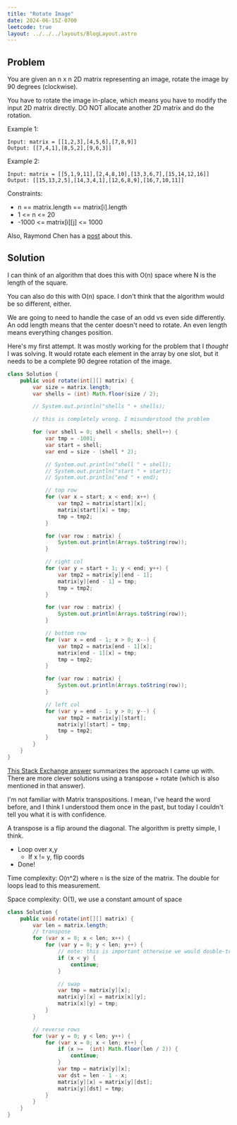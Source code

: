 ```yaml
---
title: "Rotate Image"
date: 2024-06-15Z-0700
leetcode: true
layout: ../../../layouts/BlogLayout.astro
---
```


## Problem

You are given an n x n 2D matrix representing an image, rotate the image by 90 degrees (clockwise).

You have to rotate the image in-place, which means you have to modify the input 2D matrix directly. DO NOT allocate another 2D matrix and do the rotation.

Example 1:

```text
Input: matrix = [[1,2,3],[4,5,6],[7,8,9]]
Output: [[7,4,1],[8,5,2],[9,6,3]]
```

Example 2:

```text
Input: matrix = [[5,1,9,11],[2,4,8,10],[13,3,6,7],[15,14,12,16]]
Output: [[15,13,2,5],[14,3,4,1],[12,6,8,9],[16,7,10,11]]
```

Constraints:

- n == matrix.length == matrix[i].length
- 1 <= n <= 20
- -1000 <= matrix[i]\[j] <= 1000

Also, Raymond Chen has a [post](https://devblogs.microsoft.com/oldnewthing/20080902-00/?p=21003) about this.

## Solution

I can think of an algorithm that does this with O(n) space where N is the length of the square.

You can also do this with O(n) space. I don't think that the algorithm would be so different, either.

We are going to need to handle the case of an odd vs even side differently. An odd length means that the center doesn't need to rotate. An even length means everything changes position.

Here's my first attempt. It was mostly working for the problem that I _thought_ I was solving. It would rotate each element in the array by one slot, but it needs to be a complete 90 degree rotation of the image.

```java
class Solution {
    public void rotate(int[][] matrix) {
        var size = matrix.length;
        var shells = (int) Math.floor(size / 2);

        // System.out.println("shells " + shells);

        // this is completely wrong. I misunderstood the problem

        for (var shell = 0; shell < shells; shell++) {
            var tmp = -1001;
            var start = shell;
            var end = size - (shell * 2);

            // System.out.println("shell " + shell);
            // System.out.println("start " + start);
            // System.out.println("end " + end);

            // top row
            for (var x = start; x < end; x++) {
                var tmp2 = matrix[start][x];
                matrix[start][x] = tmp;
                tmp = tmp2;
            }

            for (var row : matrix) {
                System.out.println(Arrays.toString(row));
            }

            // right col
            for (var y = start + 1; y < end; y++) {
                var tmp2 = matrix[y][end - 1];
                matrix[y][end - 1] = tmp;
                tmp = tmp2;
            }

            for (var row : matrix) {
                System.out.println(Arrays.toString(row));
            }

            // bottom row
            for (var x = end - 1; x > 0; x--) {
                var tmp2 = matrix[end - 1][x];
                matrix[end - 1][x] = tmp;
                tmp = tmp2;
            }

            for (var row : matrix) {
                System.out.println(Arrays.toString(row));
            }

            // left col
            for (var y = end - 1; y > 0; y--) {
                var tmp2 = matrix[y][start];
                matrix[y][start] = tmp;
                tmp = tmp2;
            }
        }
    }
}
```

[This Stack Exchange answer](https://stackoverflow.com/a/35438327/3496078) summarizes the approach I came up with. There are more clever solutions using a transpose + rotate (which is also mentioned in that answer).

I'm not familiar with Matrix transpositions. I mean, I've heard the word before, and I think I understood them once in the past, but today I couldn't tell you what it is with confidence.

A transpose is a flip around the diagonal. The algorithm is pretty simple, I think.

- Loop over x,y
  - If x != y, flip coords
- Done!

Time complexity: O(n^2) where `n` is the size of the matrix. The double for loops lead to this measurement.

Space complexity: O(1), we use a constant amount of space

```java
class Solution {
    public void rotate(int[][] matrix) {
        var len = matrix.length;
        // transpose
        for (var x = 0; x < len; x++) {
            for (var y = 0; y < len; y++) {
                // note: this is important otherwise we would double-transpose the matrix
                if (x < y) {
                    continue;
                }

                // swap
                var tmp = matrix[y][x];
                matrix[y][x] = matrix[x][y];
                matrix[x][y] = tmp;
            }
        }

        // reverse rows
        for (var y = 0; y < len; y++) {
            for (var x = 0; x < len; x++) {
                if (x >=  (int) Math.floor(len / 2)) {
                    continue;
                }
                var tmp = matrix[y][x];
                var dst = len - 1 - x;
                matrix[y][x] = matrix[y][dst];
                matrix[y][dst] = tmp;
            }
        }
    }
}
```
